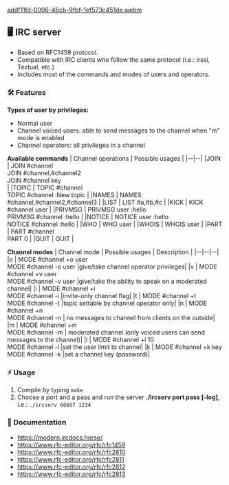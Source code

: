 [addf11fd-0006-46cb-9fbf-1ef573c451de.webm](https://user-images.githubusercontent.com/65416560/227245474-a62533ae-f9b6-4b16-9dd2-8ab2a3712a20.webm)


## 🖥 IRC server 
- Based on RFC1459 protocol.
- Compatible with IRC clients who follow the same protocol (i.e.: irssi, Textual, etc.)
- Includes most of the commands and modes of users and operators.

### 🛠 Features
**Types of user by privileges:**
- Normal user
- Channel voiced users: able to send messages to the channel when "m" mode is enabled
- Channel operators: all privileges in a channel

**Available commands**
| Channel operations | Possible usages |
|--|--|
|JOIN  | JOIN #channel<br /> JOIN #channel,#channel2 <br />JOIN #channel key<br />|
|TOPIC  | TOPIC #channel<br/>TOPIC #channel :New topic |
|NAMES  | NAMES #channel,#channel2,#channel3 |
|LIST  | LIST #a,#b,#c |
|KICK  | KICK #channel user |
|PRIVMSG  | PRIVMSG user :hello<br />PRIVMSG #channel :hello |
|NOTICE  | NOTICE user :hello<br />NOTICE #channel :hello |
|WHO  | WHO user |
|WHOIS  | WHOIS user |
|PART  | PART #channel<br /> PART 0 |
|QUIT  | QUIT |

**Channel modes**
| Channel mode | Possible usages | Description |
|--|--|--|
|o  | MODE #channel +o user<br/>MODE #channel -o user |give/take channel operator privileges|
|v  | MODE #channel +v user<br/>MODE #channel -v user |give/take the ability to speak on a moderated channel|
|i  | MODE #channel +i<br />MODE #channel -i |invite-only channel flag|
|t  | MODE #channel +t <br /> MODE #channel -t |topic settable by channel operator only|
|n  | MODE #channel +n <br /> MODE #channel -n | no messages to channel from clients on the outside|
|m  | MODE #channel +m <br /> MODE #channel -m | moderated channel (only voiced users can send messages to the channel)|
|l  | MODE #channel +l 10 <br/> MODE #channel -l |set the user limit to channel|
|k  | MODE #channel +k key <br/> MODE #channel -k |set a channel key (password)|

### ⚡ Usage
1. Compile by typing `make`
2. Choose a port and a pass and run the server **./ircserv port pass [-log]**, i.e.: `./ircserv 66667 1234`


### 📘 Documentation
- https://modern.ircdocs.horse/
- https://www.rfc-editor.org/rfc/rfc1459
- https://www.rfc-editor.org/rfc/rfc2810
- https://www.rfc-editor.org/rfc/rfc2811
- https://www.rfc-editor.org/rfc/rfc2812
- https://www.rfc-editor.org/rfc/rfc2813
